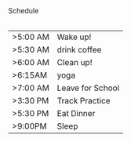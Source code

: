 <html>
  <head> Schedule</head>
  <table style= font-size 12; margin 10; padding 10>
        
  </head>
  <body>
    <table> 
    <tr><td>>5:00 AM</td> <td>Wake up!</td></tr>
    <tr><td>>5:30 AM</td> <td>drink coffee</td></tr>
    <tr><td>>6:00 AM</td> <td>Clean up!</td></tr>
    <tr><td>>6:15AM</td> <td>yoga</td></tr>
    <tr><td>>7:00 AM</td> <td>Leave for School</td></tr>
    <tr><td>>3:30 PM</td> <td>Track Practice</td></tr>
    <tr><td>>5:30 PM</td> <td>Eat Dinner</td></tr>
    <tr><td>>9:00PM</td> <td>Sleep</td></tr>
    </table>
  </body>
</html>
